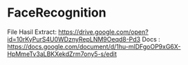 # FaceRecognition

File Hasil Extract: https://drive.google.com/open?id=10rKyPurS4U0WDznyRepLNM9Oeqd8-Pd3
Docs : https://docs.google.com/document/d/1hu-mlDFgoOP9xG6X-HpMmeTv3aLBKXekdZrm7ony5-s/edit
